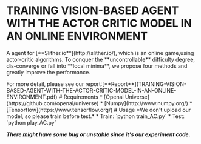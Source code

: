 # TRAINING VISION-BASED AGENT WITH THE ACTOR CRITIC MODEL IN AN ONLINE ENVIRONMENT
<p>A agent for [**Slither.io**](http://slither.io/), 
which is an online game,using actor-critic algorithms.
To conquer the **uncontrollable** difficulty degree, 
dis-converge or fall into **local minima**, we propose four methods and greatly improve the performance.
<p>For more detail, please see our report:[**Report**](TRAINING-VISION-BASED-AGENT-WITH-THE-ACTOR-CRITIC-MODEL-IN-AN-ONLINE-ENVIRONMENT.pdf)
# Requirements
* [Openai Universe](https://github.com/openai/universe)
* [Numpy](http://www.numpy.org/)
* [Tensorflow](https://www.tensorflow.org/)
# Usage
*We don't upload our model, so please train before test.*
* Train: `python train_AC.py`
* Test: `python play_AC.py`

***There might have some bug or unstable since it's our experiment code.***
